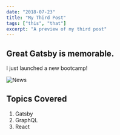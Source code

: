 ```yaml
---
date: "2018-07-23"
title: "My Third Post"
tags: ["this", "that"]
excerpt: "A preview of my third post"
---
```


## Great Gatsby is memorable.

I just launched a new bootcamp!

<!-- ![Grass](./grass.png) -->

![News](./stock_01.jpg)

## Topics Covered

1. Gatsby
2. GraphQL
3. React
